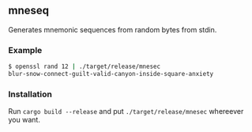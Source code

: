 ## mneseq

Generates mnemonic sequences from random bytes from stdin.

### Example

```sh
$ openssl rand 12 | ./target/release/mnesec
blur-snow-connect-guilt-valid-canyon-inside-square-anxiety
```

### Installation

Run `cargo build --release` and put `./target/release/mnesec`
whereever you want.
